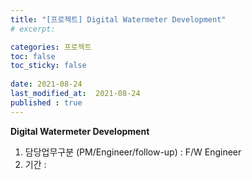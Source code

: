 ```yaml
---
title: "[프로젝트] Digital Watermeter Development"
# excerpt: 

categories: 프로젝트
toc: false
toc_sticky: false
 
date: 2021-08-24
last_modified_at:  2021-08-24
published : true
---
```


**Digital Watermeter Development**

1. 담당업무구분 (PM/Engineer/follow-up) : F/W Engineer
2. 기간 : 
